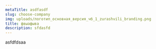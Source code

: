```yaml
---
metaTitle: asdfasdf
slug: choose-company
img: uploads/логотип_основная_версия_чб_1_zurashvili_branding.png
title: фвыафыва
description: sfdasfd
---
```

asfdfdsaa